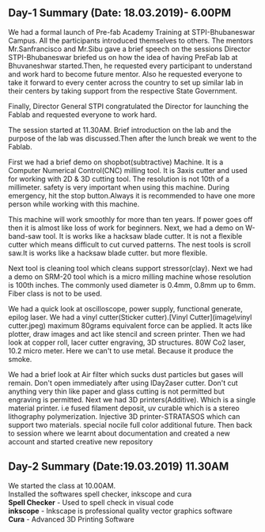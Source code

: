 ## Day-1 Summary (Date: 18.03.2019)- 6.00PM
We had a formal launch of Pre-fab Academy Training at STPI-Bhubaneswar Campus.
All the participants introduced themselves to others. The mentors Mr.Sanfrancisco and Mr.Sibu gave a brief speech on the sessions
Director STPI-Bhubaneswar briefed us on how the idea of having PreFab lab at Bhuvaneshwar started.Then, he requested every participant to understand and work hard to become future mentor. Also he requested everyone to take it forward to every center across the country to set up similar lab in their centers by taking support from the respective State Government.

Finally, Director General STPI congratulated the Director for launching the Fablab and  requested everyone to work hard.

The session started at 11.30AM. Brief introduction on the lab and the purpose of the lab was discussed.Then after the lunch break we went to the Fablab. 

First we had a brief demo on shopbot(subtractive) Machine. It is a Computer Numerical Control(CNC) milling tool. It is 3axis cutter and used for working with 2D & 3D cutting tool. The resolution is not 10th of a millimeter. safety is very important when using this machine. During emergency, hit the stop button.Always it is recommended to have one more person while working with this machine.

This machine will work smoothly for more than ten years. If power goes off then it is almost like loss of work for beginners. Next, we had a demo on W-band-saw tool. It is works like a hacksaw blade cutter. It is not a flexible cutter which means difficult to cut curved patterns. The nest tools is scroll saw.It is works like a hacksaw blade cutter. but more flexible.

 Next tool is cleaning tool which cleans support stressor(clay). Next we had a demo on SRM-20 tool which is a micro milling machine whose resolution is 100th inches. The commonly used diameter is 0.4mm, 0.8mm up to 6mm. Fiber class is not to be used.

We had a quick look at oscilloscope, power supply, functional generate, epilog laser. We had a vinyl cutter(Sticker cutter).[Vinyl Cutter](image\vinyl cutter.jpeg)
 maximum 80grams equivalent force can be applied. It acts like plotter, draw images and act like stencil and screen printer. Then we had look at copper roll, lacer cutter engraving, 3D structures. 80W Co2 laser, 10.2 micro meter. Here we can't to use metal. Because it produce the smoke.

 We had a brief look at Air filter which sucks dust particles but gases will remain. Don't open immediately after using lDay2aser cutter. Don't cut anything very thin like paper and glass cutting is not permitted but engraving is permitted.  Next we had 3D printers(Additive). Which is a single material printer. i.e fused filament deposit, uv curable which is a stereo lithography polymerization. Injective 3D printer-STRATASOS which can support two materials. special nocile full color additional future. Then back to session where we learnt about documentation and created a new account and started creative new repository
## Day-2 Summary (Date:19.03.2019) 11.30AM
We started the class at 10.00AM.     
Installed the softwares spell checker, inkscope and cura   
 **Spell Checker** - Used to spell check in visual code   
 **inkscope** - Inkscape is professional quality vector graphics software   
 **Cura** - Advanced 3D Printing Software   

